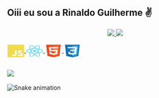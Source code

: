 ## Oiii eu sou a Rinaldo Guilherme ✌️
<div align="center">
  <a href="ttps://github.com/guicos">
  <img height="180em" src="https://github-readme-stats.vercel.app/api?username=guicos&show_icons=true&theme=dark&include_all_commits=true&count_private=true"/>
  <img height="180em" src="https://github-readme-stats.vercel.app/api/top-langs/?username=guicos&layout=compact&langs_count=7&theme=dark"/>
</div>
<div style="display: inline_block"><br>
  <img align="center" alt="Rinaldo-Js" height="30" width="40" src="https://raw.githubusercontent.com/devicons/devicon/master/icons/javascript/javascript-plain.svg">
  <img align="center" alt="Rinaldo-React" height="30" width="40" src="https://raw.githubusercontent.com/devicons/devicon/master/icons/react/react-original.svg">
  <img align="center" alt="Rinaldo-HTML" height="30" width="40" src="https://raw.githubusercontent.com/devicons/devicon/master/icons/html5/html5-original.svg">
  <img align="center" alt="Rinaldo-CSS" height="30" width="40" src="https://raw.githubusercontent.com/devicons/devicon/master/icons/css3/css3-original.svg">
</div>
  
  ##
 
<div> 
  <a href="https://www.linkedin.com/in/rinaldo-guilherme-b56906158/" target="_blank"><img src="https://img.shields.io/badge/-LinkedIn-%230077B5?style=for-the-badge&logo=linkedin&logoColor=white" target="_blank"></a> 
 
  ![Snake animation](https://github.com/guicos/guicos/blob/output/github-contribution-grid-snake.svg)
 
</div>
